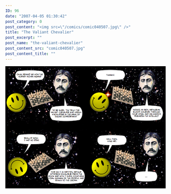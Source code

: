 ```yaml
---
ID: 96
date: "2007-04-05 01:30:42"
post_category: 0
post_content: "<img src=\"/comics/comic040507.jpg\" />"
title: "The Valiant Chevalier"
post_excerpt: ""
post_name: "the-valiant-chevalier"
post_content_src: "comic040507.jpg"
post_content_title: ""
---
```



[![](/comics-hi-res/comic040507.jpg)](/comics-hi-res/comic040507.jpg "")
